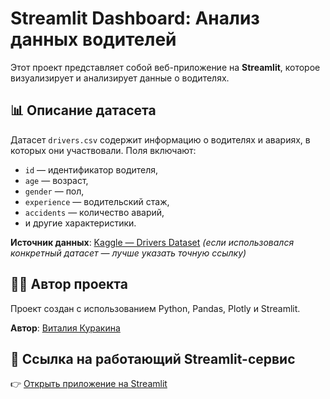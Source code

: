 # Streamlit Dashboard: Анализ данных водителей

Этот проект представляет собой веб-приложение на **Streamlit**, которое визуализирует и анализирует данные о водителях.

## 📊 Описание датасета

Датасет `drivers.csv` содержит информацию о водителях и авариях, в которых они участвовали. Поля включают:

- `id` — идентификатор водителя,
- `age` — возраст,
- `gender` — пол,
- `experience` — водительский стаж,
- `accidents` — количество аварий,
- и другие характеристики.

**Источник данных**: [Kaggle — Drivers Dataset](https://www.kaggle.com/datasets/rohanrao/formula-1-world-championship-1950-2020?select=drivers.csv)
*(если использовался конкретный датасет — лучше указать точную ссылку)*

## 👩‍💻 Автор проекта

Проект создан с использованием Python, Pandas, Plotly и Streamlit.

**Автор**: [Виталия Куракина](https://github.com/vitakurakina)

## 🚀 Ссылка на работающий Streamlit-сервис

👉 [Открыть приложение на Streamlit]([https://vitakurakina-streamlit-1.streamlit.app/](https://lab1-driversdataset.streamlit.app/))
